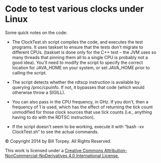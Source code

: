 Code to test various clocks under Linux
=======================================

Some quick notes on the code:

-   The ClockTest.sh script compiles the code, and executes the test programs.
    It uses taskset to ensure that the tests don't migrate to different CPUs.
    (taskset is done only for the C++ test – the JVM uses so many threads that
    pinning them all to a single CPU is probably not a good idea). You'll need
    to modify the script to specify the correct location for JAVA_HOME on your
    system, or set JAVA_HOME prior to calling the script.

-   The script detects whether the rdtscp instruction is available by querying
    /proc/cpuinfo. If not, it bypasses that code (which would otherwise throw a
    SIGILL).

-   You can also pass in the CPU frequency, in GHz. If you don't, then a
    frequency of 1 is used, which has the effect of returning the tick count
    unmodified for those clock sources that use tick counts (i.e., anything
    having to do with the RDTSC instruction).

-   If the script doesn't seem to be working, execute it with “bash -xv
    ClockTest.sh” to see the actual commands.


&copy; Copyright 2014 by Bill Torpey.   All Rights Reserved.

This work is licensed under a <a rel="license" href="http://creativecommons.org/licenses/by-nc-nd/4.0/deed.en_US">Creative Commons Attribution-NonCommercial-NoDerivatives 4.0 International License.
